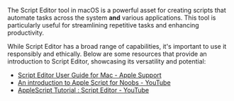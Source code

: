 The Script Editor tool in macOS is a powerful asset for creating scripts that automate tasks across the system **and** various applications. This tool is particularly useful for streamlining repetitive tasks and enhancing productivity.

While Script Editor has a broad range of capabilities, it's important to use it responsibly and ethically. Below are some resources that provide an introduction to Script Editor, showcasing its versatility and potential:
- [Script Editor User Guide for Mac - Apple Support](https://support.apple.com/guide/script-editor/welcome/mac)
- [An introduction to Apple Script for Noobs - YouTube](https://www.youtube.com/watch?v=EAZlFptgEPQ)
- [AppleScript Tutorial : Script Editor - YouTube](https://www.youtube.com/watch?v=e9B3E_DnnWw&list=PL5iB9WEZe2j04doUAKVxqxaCv3JJ8TxQr)
